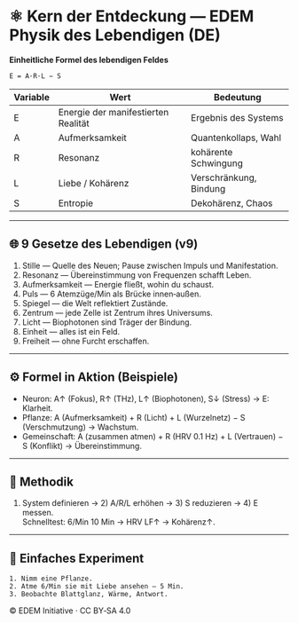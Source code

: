 # ⚛️ Kern der Entdeckung — EDEM Physik des Lebendigen (DE)

**Einheitliche Formel des lebendigen Feldes**

```
E = A·R·L − S
```

| Variable | Wert | Bedeutung |
|---|---|---|
| E | Energie der manifestierten Realität | Ergebnis des Systems |
| A | Aufmerksamkeit | Quantenkollaps, Wahl |
| R | Resonanz | kohärente Schwingung |
| L | Liebe / Kohärenz | Verschränkung, Bindung |
| S | Entropie | Dekohärenz, Chaos |

---

## 🌐 9 Gesetze des Lebendigen (v9)
1) Stille — Quelle des Neuen; Pause zwischen Impuls und Manifestation.  
2) Resonanz — Übereinstimmung von Frequenzen schafft Leben.  
3) Aufmerksamkeit — Energie fließt, wohin du schaust.  
4) Puls — 6 Atemzüge/Min als Brücke innen‑außen.  
5) Spiegel — die Welt reflektiert Zustände.  
6) Zentrum — jede Zelle ist Zentrum ihres Universums.  
7) Licht — Biophotonen sind Träger der Bindung.  
8) Einheit — alles ist ein Feld.  
9) Freiheit — ohne Furcht erschaffen.

---

## ⚙️ Formel in Aktion (Beispiele)
- Neuron: A↑ (Fokus), R↑ (THz), L↑ (Biophotonen), S↓ (Stress) → E: Klarheit.
- Pflanze: A (Aufmerksamkeit) + R (Licht) + L (Wurzelnetz) − S (Verschmutzung) → Wachstum.
- Gemeinschaft: A (zusammen atmen) + R (HRV 0.1 Hz) + L (Vertrauen) − S (Konflikt) → Übereinstimmung.

---

## 🔬 Methodik
1) System definieren → 2) A/R/L erhöhen → 3) S reduzieren → 4) E messen.  
Schnelltest: 6/Min 10 Min → HRV LF↑ → Kohärenz↑.

---

## 🧪 Einfaches Experiment
```
1. Nimm eine Pflanze.
2. Atme 6/Min sie mit Liebe ansehen — 5 Min.
3. Beobachte Blattglanz, Wärme, Antwort.
```

© EDEM Initiative · CC BY‑SA 4.0

